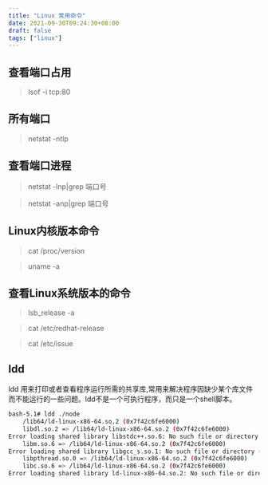 ```yaml
---
title: "Linux 常用命令"
date: 2021-09-30T09:24:30+08:00
draft: false
tags: ["linux"]
---
```






## 查看端口占用

> lsof -i tcp:80





## 所有端口

> netstat -ntlp





## 查看端口进程

> netstat -lnp|grep 端口号

> netstat -anp|grep 端口号





## Linux内核版本命令
> cat /proc/version

> uname -a





## 查看Linux系统版本的命令
> lsb_release -a

> cat /etc/redhat-release

> cat /etc/issue





## ldd



ldd 用来打印或者查看程序运行所需的共享库,常用来解决程序因缺少某个库文件而不能运行的一些问题。ldd不是一个可执行程序，而只是一个shell脚本。





```bash
bash-5.1# ldd ./node
	/lib64/ld-linux-x86-64.so.2 (0x7f42c6fe6000)
	libdl.so.2 => /lib64/ld-linux-x86-64.so.2 (0x7f42c6fe6000)
Error loading shared library libstdc++.so.6: No such file or directory (needed by ./node)
	libm.so.6 => /lib64/ld-linux-x86-64.so.2 (0x7f42c6fe6000)
Error loading shared library libgcc_s.so.1: No such file or directory (needed by ./node)
	libpthread.so.0 => /lib64/ld-linux-x86-64.so.2 (0x7f42c6fe6000)
	libc.so.6 => /lib64/ld-linux-x86-64.so.2 (0x7f42c6fe6000)
Error loading shared library ld-linux-x86-64.so.2: No such file or directory (needed by ./node)
```



